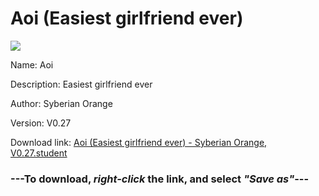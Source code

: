 # Aoi (Easiest girlfriend ever)

<img src = "https://raw.githubusercontent.com/Arbiter1223/Koukou-Gurashi-Custom-Students/master/Students/Files/Aoi%20(Easiest%20girlfriend%20ever).png">

Name: Aoi

Description: Easiest girlfriend ever

Author: Syberian Orange

Version: V0.27

Download link: <a href="https://raw.githubusercontent.com/Arbiter1223/Koukou-Gurashi-Custom-Students/master/Students/Files/Aoi%20(Easiest%20girlfriend%20ever)%20-%20Syberian%20Orange%2C%20V0.27.student">Aoi (Easiest girlfriend ever) - Syberian Orange, V0.27.student</a>

### ---**To download, _right-click_ the link, and select _"Save as"_**---

